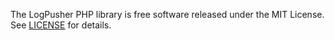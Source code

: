 The LogPusher PHP library is free software released under the MIT License. See [LICENSE](http://emir.mit-license.org/) for details.